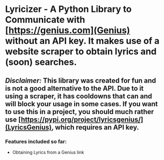 # Lyricizer - A Python Library to Communicate with [https://genius.com](Genius) without an API key. It makes use of a website scraper to obtain lyrics and (soon) searches.

## *Disclaimer:* This library was created for fun and is not a good alternative to the API. Due to it using a scraper, it has cooldowns that can and will block your usage in some cases. If you want to use this in a project, you should much rather use [https://pypi.org/project/lyricsgenius/](LyricsGenius), which requires an API key.

### Features included so far:
- Obtaining Lyrics from a Genius link

